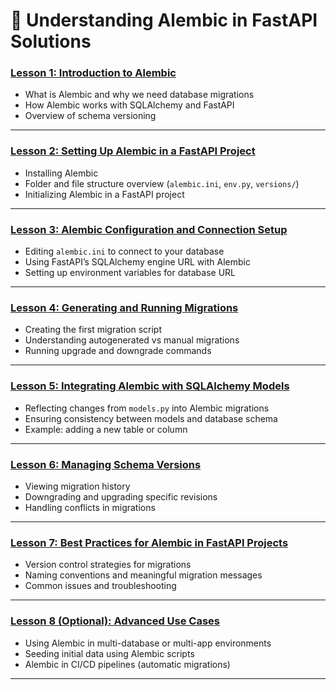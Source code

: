 # 📘 **Understanding Alembic in FastAPI Solutions**

### [**Lesson 1: Introduction to Alembic**](#)

* What is Alembic and why we need database migrations
* How Alembic works with SQLAlchemy and FastAPI
* Overview of schema versioning

---

### [**Lesson 2: Setting Up Alembic in a FastAPI Project**](#)

* Installing Alembic
* Folder and file structure overview (`alembic.ini`, `env.py`, `versions/`)
* Initializing Alembic in a FastAPI project

---

### [**Lesson 3: Alembic Configuration and Connection Setup**](#)

* Editing `alembic.ini` to connect to your database
* Using FastAPI’s SQLAlchemy engine URL with Alembic
* Setting up environment variables for database URL

---

### [**Lesson 4: Generating and Running Migrations**](#)

* Creating the first migration script
* Understanding autogenerated vs manual migrations
* Running upgrade and downgrade commands

---

### [**Lesson 5: Integrating Alembic with SQLAlchemy Models**](#)

* Reflecting changes from `models.py` into Alembic migrations
* Ensuring consistency between models and database schema
* Example: adding a new table or column

---

### [**Lesson 6: Managing Schema Versions**](#)

* Viewing migration history
* Downgrading and upgrading specific revisions
* Handling conflicts in migrations

---

### [**Lesson 7: Best Practices for Alembic in FastAPI Projects**](#)

* Version control strategies for migrations
* Naming conventions and meaningful migration messages
* Common issues and troubleshooting

---

### [**Lesson 8 (Optional): Advanced Use Cases**](#)

* Using Alembic in multi-database or multi-app environments
* Seeding initial data using Alembic scripts
* Alembic in CI/CD pipelines (automatic migrations)

---

